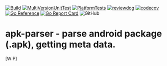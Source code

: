 [![Build](https://github.com/nao1215/apk-parser/actions/workflows/build.yml/badge.svg)](https://github.com/nao1215/apk-parser/actions/workflows/build.yml)
[![MultiVersionUnitTest](https://github.com/nao1215/apk-parser/actions/workflows/multi_ver_unittest.yml/badge.svg)](https://github.com/nao1215/apk-parser/actions/workflows/multi_ver_unittest.yml)
[![PlatformTests](https://github.com/nao1215/apk-parser/actions/workflows/platform_test.yml/badge.svg)](https://github.com/nao1215/apk-parser/actions/workflows/platform_test.yml)
[![reviewdog](https://github.com/nao1215/apk-parser/actions/workflows/reviewdog.yml/badge.svg)](https://github.com/nao1215/apk-parser/actions/workflows/reviewdog.yml)
[![codecov](https://codecov.io/gh/nao1215/apk-parser/branch/main/graph/badge.svg?token=DNV3TRMRCJ)](https://codecov.io/gh/nao1215/apk-parser)
[![Go Reference](https://pkg.go.dev/badge/github.com/nao1215/apk-parser.svg)](https://pkg.go.dev/github.com/nao1215/apk-parser)
[![Go Report Card](https://goreportcard.com/badge/github.com/nao1215/apk-parser)](https://goreportcard.com/report/github.com/nao1215/apk-parser)
![GitHub](https://img.shields.io/github/license/nao1215/apk-parser)  
# apk-parser - parse android package (.apk), getting meta data.
[WIP]
